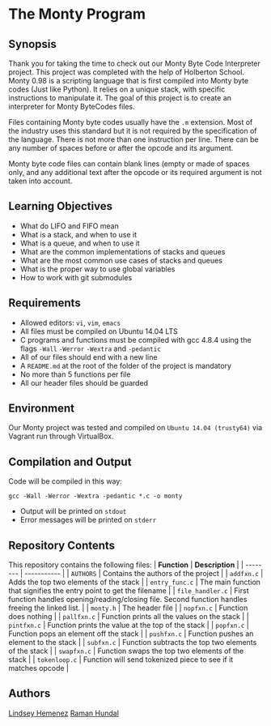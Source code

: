 # The Monty Program

## Synopsis
Thank you for taking the time to check out our Monty Byte Code Interpreter project. This project was completed with the help of Holberton School. Monty 0.98 is a scripting language that is first compiled into Monty byte codes (Just like Python). It relies on a unique stack, with specific instructions to manipulate it. The goal of this project is to create an interpreter for Monty ByteCodes files.

Files containing Monty byte codes usually have the `.m`  extension. Most of the industry uses this standard but it is not required by the specification of the language. There is not more than one instruction per line. There can be any number of spaces before or after the opcode and its argument.

Monty byte code files can contain blank lines (empty or made of spaces only, and any additional text after the opcode or its required argument is not taken into account.

## Learning Objectives
* What do LIFO and FIFO mean
* What is a stack, and when to use it
* What is a queue, and when to use it
* What are the common implementations of stacks and queues
* What are the most common use cases of stacks and queues
* What is the proper way to use global variables
* How to work with git submodules

## Requirements
* Allowed editors: `vi`, `vim`, `emacs`
* All files must be compiled on Ubuntu 14.04 LTS
* C programs and functions must be compiled with gcc 4.8.4 using the flags `-Wall` `-Werror` `-Wextra` and `-pedantic`
* All of our files should end with a new line
* A `README.md` at the root of the folder of the project is mandatory
* No more than 5 functions per file
* All our header files should be guarded

## Environment
Our Monty project was tested and compiled on `Ubuntu 14.04 (trusty64)` via Vagrant run through VirtualBox.

## Compilation and Output

Code will be compiled in this way:

`gcc -Wall -Werror -Wextra -pedantic *.c -o monty`

* Output will be printed on `stdout`
* Error messages will be printed on `stderr`

## Repository Contents
This repository contains the following files:
| **Function** | **Description** |
| -------- | ----------- |
| `AUTHORS` | Contains the authors of the project |
| `addfxn.c` | Adds the top two elements of the stack |
| `entry_func.c` | The main function that signifies the entry point to get the filename |
| `file_handler.c` | First function handles opening/reading/closing file. Second function handles freeing the linked list. |
| `monty.h` | The header file |
| `nopfxn.c` | Function does nothing |
| `pallfxn.c` | Function prints all the values on the stack |
| `pintfxn.c` | Function prints the value at the top of the stack |
| `popfxn.c` | Function pops an element off the stack |
| `pushfxn.c` | Function pushes an element to the stack |
| `subfxn.c` | Function subtracts the top two elements of the stack |
| `swapfxn.c` | Function swaps the top two elements of the stack |
| `tokenloop.c` | Function will send tokenized piece to see if it matches opcode |

## Authors
[Lindsey Hemenez](https://github.com/hemenez)
[Raman Hundal](https://github.com/hundalrs)
